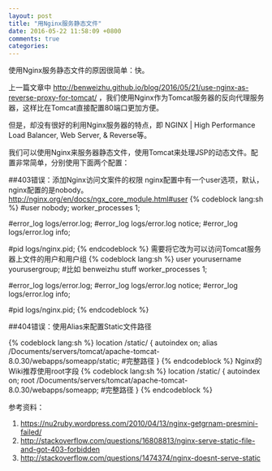 ```yaml
---
layout: post
title: "用Nginx服务静态文件"
date: 2016-05-22 11:58:09 +0800
comments: true
categories:
---
```


使用Nginx服务静态文件的原因很简单：快。

上一篇文章中 http://benweizhu.github.io/blog/2016/05/21/use-nginx-as-reverse-proxy-for-tomcat/ ，我们使用Nginx作为Tomcat服务器的反向代理服务器，这样比在Tomcat直接配置80端口更加方便。

但是，却没有很好的利用Nginx服务器的特点，即 NGINX | High Performance Load Balancer, Web Server, & Reverse等。

我们可以使用Nginx来服务器静态文件，使用Tomcat来处理JSP的动态文件。配置非常简单，分别使用下面两个配置：

##403错误：添加Nginx访问文案件的权限
nginx配置中有一个user选项，默认，nginx配置的是nobody。 http://nginx.org/en/docs/ngx_core_module.html#user
{% codeblock lang:sh %}
#user  nobody;
worker_processes  1;

#error_log  logs/error.log;
#error_log  logs/error.log  notice;
#error_log  logs/error.log  info;

#pid        logs/nginx.pid;
{% endcodeblock %}
需要将它改为可以访问Tomcat服务器上文件的用户和用户组
{% codeblock lang:sh %}
user  yourusername yourusergroup; #比如 benweizhu stuff
worker_processes  1;

#error_log  logs/error.log;
#error_log  logs/error.log  notice;
#error_log  logs/error.log  info;

#pid        logs/nginx.pid;
{% endcodeblock %}

##404错误：使用Alias来配置Static文件路径

{% codeblock lang:sh %}
location /static/ {
  autoindex  on;
  alias /Documents/servers/tomcat/apache-tomcat-8.0.30/webapps/someapp/static; #完整路径
}
{% endcodeblock %}
Nginx的Wiki推荐使用root字段
{% codeblock lang:sh %}
location /static/ {
  autoindex  on;
  root /Documents/servers/tomcat/apache-tomcat-8.0.30/webapps/someapp; #完整路径
}
{% endcodeblock %}



参考资料：     
1. https://nu2ruby.wordpress.com/2010/04/13/nginx-getgrnam-presmini-failed/     
2. http://stackoverflow.com/questions/16808813/nginx-serve-static-file-and-got-403-forbidden     
3. http://stackoverflow.com/questions/1474374/nginx-doesnt-serve-static     
